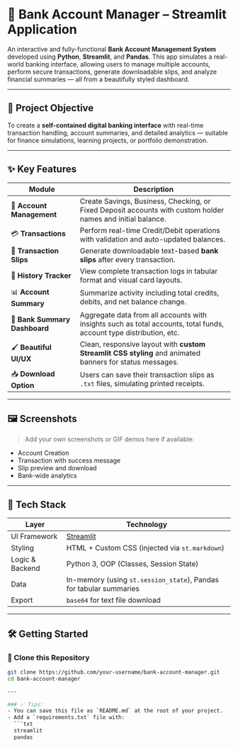 # 🏦 Bank Account Manager – Streamlit Application

An interactive and fully-functional **Bank Account Management System** developed using **Python**, **Streamlit**, and **Pandas**. This app simulates a real-world banking interface, allowing users to manage multiple accounts, perform secure transactions, generate downloadable slips, and analyze financial summaries — all from a beautifully styled dashboard.

---

## 🎯 Project Objective

To create a **self-contained digital banking interface** with real-time transaction handling, account summaries, and detailed analytics — suitable for finance simulations, learning projects, or portfolio demonstration.

---

## ✨ Key Features

| Module | Description |
|--------|-------------|
| 👤 **Account Management** | Create Savings, Business, Checking, or Fixed Deposit accounts with custom holder names and initial balance. |
| 💳 **Transactions** | Perform real-time Credit/Debit operations with validation and auto-updated balances. |
| 📄 **Transaction Slips** | Generate downloadable text-based **bank slips** after every transaction. |
| 🧾 **History Tracker** | View complete transaction logs in tabular format and visual card layouts. |
| 📊 **Account Summary** | Summarize activity including total credits, debits, and net balance change. |
| 🏦 **Bank Summary Dashboard** | Aggregate data from all accounts with insights such as total accounts, total funds, account type distribution, etc. |
| 🖌️ **Beautiful UI/UX** | Clean, responsive layout with **custom Streamlit CSS styling** and animated banners for status messages. |
| 📥 **Download Option** | Users can save their transaction slips as `.txt` files, simulating printed receipts. |

---

## 🖼️ Screenshots

> Add your own screenshots or GIF demos here if available:
- Account Creation
- Transaction with success message
- Slip preview and download
- Bank-wide analytics

---

## 🔧 Tech Stack

| Layer | Technology |
|-------|------------|
| UI Framework | [Streamlit](https://streamlit.io) |
| Styling | HTML + Custom CSS (injected via `st.markdown`) |
| Logic & Backend | Python 3, OOP (Classes, Session State) |
| Data | In-memory (using `st.session_state`), Pandas for tabular summaries |
| Export | `base64` for text file download |

---

## 🛠️ Getting Started

### 🔗 Clone this Repository

```bash
git clone https://github.com/your-username/bank-account-manager.git
cd bank-account-manager

---

### ✅ Tips:
- You can save this file as `README.md` at the root of your project.
- Add a `requirements.txt` file with:
  ```txt
  streamlit
  pandas
```

